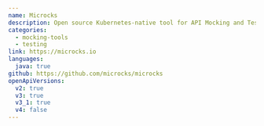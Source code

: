 ```yaml
---
name: Microcks
description: Open source Kubernetes-native tool for API Mocking and Testing. Turn your OAI contract examples into ready-to-use mocks. Use examples to test and validate implementations according to spec and schema elements. Microcks is a Cloud Native Computing Sandbox project 🚀
categories:
  - mocking-tools
  - testing
link: https://microcks.io
languages:
  java: true
github: https://github.com/microcks/microcks
openApiVersions:
  v2: true
  v3: true
  v3_1: true
  v4: false
---
```

